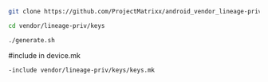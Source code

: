 ```bash
git clone https://github.com/ProjectMatrixx/android_vendor_lineage-priv_keys-template.git -b master vendor/lineage-priv/keys
```

```bash
cd vendor/lineage-priv/keys
```

```bash
./generate.sh
```
#include in device.mk
```bash
-include vendor/lineage-priv/keys/keys.mk
